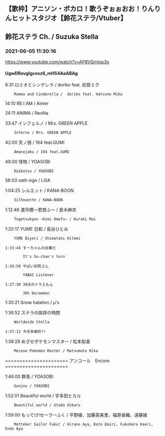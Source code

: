 ## 【歌枠】アニソン・ボカロ！歌うぞぉぉおお！りんりんヒットスタジオ【鈴花ステラ/Vtuber】
## 鈴花ステラ Ch. / Suzuka Stella
### 2021-06-05 11:30:16
https://www.youtube.com/watch?v=AP8VQmIop3o
#### UgwDRovgIgcesz6_mH54AaABAg
6:31	ロミオとシンデレラ /  doriko feat. 初音ミク

		Romeo and Cinderella /  doriko feat. Hatsune Miku



14:10	RE:I AM / Aimer



24:11	ANIMA / ReoNa



33:47	インフェルノ / Mrs. GREEN APPLE

		Inferno / Mrs. GREEN APPLE



42:00	天ノ弱 / 164 feat.GUMI

		Amanojaku / 164 feat.GUMI



49:00	怪物 / YOASOBI

		Kaibutsu / YOASOBI



56:03	oath sign / LiSA



1:04:25	シルエット / KANA-BOON

		Silhouette / KANA-BOON



1:12:48	渡月橋～君想ふ～ / 倉木麻衣

		Togetsukyou ~Kimi Omofu~ / Kuraki Mai



1:20:17	YUME 日和 / 島谷ひとみ

		YUME Biyori / Shimatani Hitomi

	1:23:44	すーちゃんの出番だ

			It's Su-chan's turn

	1:26:50	やばい初見さん

			YABAI Listener

	1:27:30	30点のドラえもん

			30% Doraemon



1:30:21	Snow halation / µ's



1:36:52	ステラの挨拶の時間

		Worldwide Stella

	1:37:12	今天多謝你?!



1:39:28	めざせポケモンマスター / 松本梨香

		Mezase Pokemon Master / Matsumoto Rika



====================== アンコール　Encore ======================



1:46:00	群青 / YOASOBI

		Gunjou / YOASOBI



1:52:01	Beautiful world / 宇多田ヒカル

		Beautiful world / Utada Hikaru



1:59:00	もってけ!セーラーふく / 平野綾、加藤英美里、福原香織、遠藤綾

		Motteke! Sailor Fuku! / Hirano Aya, Kato Emiri, Fukuhara Kaori, Endo Aya

